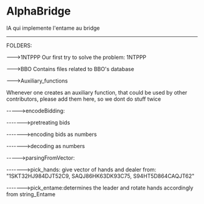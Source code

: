 # AlphaBridge
IA qui implemente l'entame au bridge


--------------------------------------

FOLDERS:

--->1NTPPP
Our first try to solve the problem: 1NTPPP

--->BBO
Contains files related to BBO's database

--->Auxiliary_functions

Whenever one creates an auxiliary function, that could be used by other contributors, please add them here, so we dont do stuff twice

----->encodeBidding:

------->pretreating bids

------->encoding bids as numbers

------->decoding as numbers 

----->parsingFromVector:

------->pick_hands: give vector of hands and dealer from:
"1SKT32HJ984DJT52C9, SAQJ86HK63DK93C75, S94HT5D864CAQJT62"

------->pick_entame:determines the leader and rotate hands accordingly from string_Entame

